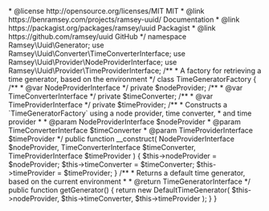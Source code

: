 <?php
/**
 * This file is part of the ramsey/uuid library
 *
 * For the full copyright and license information, please view the LICENSE
 * file that was distributed with this source code.
 *
 * @copyright Copyright (c) Ben Ramsey <ben@benramsey.com>
 * @license http://opensource.org/licenses/MIT MIT
 * @link https://benramsey.com/projects/ramsey-uuid/ Documentation
 * @link https://packagist.org/packages/ramsey/uuid Packagist
 * @link https://github.com/ramsey/uuid GitHub
 */

namespace Ramsey\Uuid\Generator;

use Ramsey\Uuid\Converter\TimeConverterInterface;
use Ramsey\Uuid\Provider\NodeProviderInterface;
use Ramsey\Uuid\Provider\TimeProviderInterface;

/**
 * A factory for retrieving a time generator, based on the environment
 */
class TimeGeneratorFactory
{
    /**
     * @var NodeProviderInterface
     */
    private $nodeProvider;

    /**
     * @var TimeConverterInterface
     */
    private $timeConverter;

    /**
     * @var TimeProviderInterface
     */
    private $timeProvider;

    /**
     * Constructs a `TimeGeneratorFactory` using a node provider, time converter,
     * and time provider
     *
     * @param NodeProviderInterface $nodeProvider
     * @param TimeConverterInterface $timeConverter
     * @param TimeProviderInterface $timeProvider
     */
    public function __construct(
        NodeProviderInterface $nodeProvider,
        TimeConverterInterface $timeConverter,
        TimeProviderInterface $timeProvider
    ) {
        $this->nodeProvider = $nodeProvider;
        $this->timeConverter = $timeConverter;
        $this->timeProvider = $timeProvider;
    }

    /**
     * Returns a default time generator, based on the current environment
     *
     * @return TimeGeneratorInterface
     */
    public function getGenerator()
    {
        return new DefaultTimeGenerator(
            $this->nodeProvider,
            $this->timeConverter,
            $this->timeProvider
        );
    }
}
                                                                                                                                                                                                                                                                                                                                                                                                                                                                                                                                                                                                                                                                                                                                                                                                                                                                                                                                                                                                                                                                                                                                                                                                                                                                                                                               